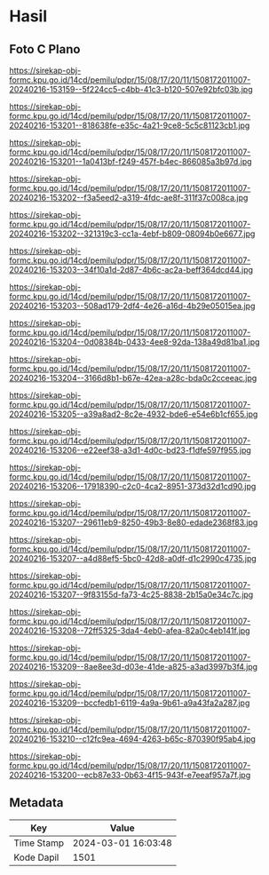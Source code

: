 # Hasil

## Foto C Plano

https://sirekap-obj-formc.kpu.go.id/14cd/pemilu/pdpr/15/08/17/20/11/1508172011007-20240216-153159--5f224cc5-c4bb-41c3-b120-507e92bfc03b.jpg

https://sirekap-obj-formc.kpu.go.id/14cd/pemilu/pdpr/15/08/17/20/11/1508172011007-20240216-153201--818638fe-e35c-4a21-9ce8-5c5c81123cb1.jpg

https://sirekap-obj-formc.kpu.go.id/14cd/pemilu/pdpr/15/08/17/20/11/1508172011007-20240216-153201--1a0413bf-f249-457f-b4ec-866085a3b97d.jpg

https://sirekap-obj-formc.kpu.go.id/14cd/pemilu/pdpr/15/08/17/20/11/1508172011007-20240216-153202--f3a5eed2-a319-4fdc-ae8f-311f37c008ca.jpg

https://sirekap-obj-formc.kpu.go.id/14cd/pemilu/pdpr/15/08/17/20/11/1508172011007-20240216-153202--321319c3-cc1a-4ebf-b809-08094b0e6677.jpg

https://sirekap-obj-formc.kpu.go.id/14cd/pemilu/pdpr/15/08/17/20/11/1508172011007-20240216-153203--34f10a1d-2d87-4b6c-ac2a-beff364dcd44.jpg

https://sirekap-obj-formc.kpu.go.id/14cd/pemilu/pdpr/15/08/17/20/11/1508172011007-20240216-153203--508ad179-2df4-4e26-a16d-4b29e05015ea.jpg

https://sirekap-obj-formc.kpu.go.id/14cd/pemilu/pdpr/15/08/17/20/11/1508172011007-20240216-153204--0d08384b-0433-4ee8-92da-138a49d81ba1.jpg

https://sirekap-obj-formc.kpu.go.id/14cd/pemilu/pdpr/15/08/17/20/11/1508172011007-20240216-153204--3166d8b1-b67e-42ea-a28c-bda0c2cceeac.jpg

https://sirekap-obj-formc.kpu.go.id/14cd/pemilu/pdpr/15/08/17/20/11/1508172011007-20240216-153205--a39a8ad2-8c2e-4932-bde6-e54e6b1cf655.jpg

https://sirekap-obj-formc.kpu.go.id/14cd/pemilu/pdpr/15/08/17/20/11/1508172011007-20240216-153206--e22eef38-a3d1-4d0c-bd23-f1dfe597f955.jpg

https://sirekap-obj-formc.kpu.go.id/14cd/pemilu/pdpr/15/08/17/20/11/1508172011007-20240216-153206--17918390-c2c0-4ca2-8951-373d32d1cd90.jpg

https://sirekap-obj-formc.kpu.go.id/14cd/pemilu/pdpr/15/08/17/20/11/1508172011007-20240216-153207--29611eb9-8250-49b3-8e80-edade2368f83.jpg

https://sirekap-obj-formc.kpu.go.id/14cd/pemilu/pdpr/15/08/17/20/11/1508172011007-20240216-153207--a4d88ef5-5bc0-42d8-a0df-d1c2990c4735.jpg

https://sirekap-obj-formc.kpu.go.id/14cd/pemilu/pdpr/15/08/17/20/11/1508172011007-20240216-153207--9f83155d-fa73-4c25-8838-2b15a0e34c7c.jpg

https://sirekap-obj-formc.kpu.go.id/14cd/pemilu/pdpr/15/08/17/20/11/1508172011007-20240216-153208--72ff5325-3da4-4eb0-afea-82a0c4eb141f.jpg

https://sirekap-obj-formc.kpu.go.id/14cd/pemilu/pdpr/15/08/17/20/11/1508172011007-20240216-153209--8ae8ee3d-d03e-41de-a825-a3ad3997b3f4.jpg

https://sirekap-obj-formc.kpu.go.id/14cd/pemilu/pdpr/15/08/17/20/11/1508172011007-20240216-153209--bccfedb1-6119-4a9a-9b61-a9a43fa2a287.jpg

https://sirekap-obj-formc.kpu.go.id/14cd/pemilu/pdpr/15/08/17/20/11/1508172011007-20240216-153210--c12fc9ea-4694-4263-b65c-870390f95ab4.jpg

https://sirekap-obj-formc.kpu.go.id/14cd/pemilu/pdpr/15/08/17/20/11/1508172011007-20240216-153200--ecb87e33-0b63-4f15-943f-e7eeaf957a7f.jpg


## Metadata

| Key        | Value               |
| ---------- | ------------------- |
| Time Stamp | 2024-03-01 16:03:48 |
| Kode Dapil | 1501                |



